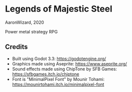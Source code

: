 # Legends of Majestic Steel

AaronWizard, 2020

Power metal strategy RPG

## Credits

* Built using Godot 3.3: https://godotengine.org/
* Graphics made using Aseprite: https://www.aseprite.org/
* Sound effects made using ChipTone by SFB Games: https://sfbgames.itch.io/chiptone
* Font is "MinimalPixel Font" by Mounir Tohami: https://mounirtohami.itch.io/minimalpixel-font
